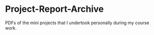 # Project-Report-Archive
PDFs of the mini projects that I undertook personally during my course work.
